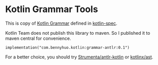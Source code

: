 # Kotlin Grammar Tools

This is copy of [Kotlin Grammar](https://github.com/Kotlin/kotlin-spec/tree/release/grammar) defined in [kotlin-spec](https://github.com/Kotlin/kotlin-spec).

Kotlin Team does not publish this library to maven. So I published it to maven central for convenience.

```
implementation("com.bennyhuo.kotlin:grammar-antlr:0.1")
```

For a better choice, you should try [Strumenta/antlr-kotlin](https://github.com/Strumenta/antlr-kotlin) or [kotlinx/ast](https://github.com/kotlinx/ast).
